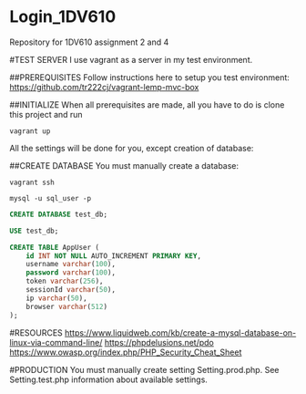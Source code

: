 # Login_1DV610
Repository for 1DV610 assignment 2 and 4

#TEST SERVER
I use vagrant as a server in my test environment.

##PREREQUISITES
Follow instructions here to setup you test environment: https://github.com/tr222cj/vagrant-lemp-mvc-box

##INITIALIZE
When all prerequisites are made, all you have to do is clone this project and run

```
vagrant up
```

All the settings will be done for you, except creation of database:

##CREATE DATABASE
You must manually create a database:  

```
vagrant ssh
```

```
mysql -u sql_user -p
```

```sql
CREATE DATABASE test_db;

USE test_db;

CREATE TABLE AppUser (
    id INT NOT NULL AUTO_INCREMENT PRIMARY KEY,
    username varchar(100),
    password varchar(100),
    token varchar(256),
    sessionId varchar(50),
    ip varchar(50),
    browser varchar(512)
);
```

#RESOURCES
https://www.liquidweb.com/kb/create-a-mysql-database-on-linux-via-command-line/
https://phpdelusions.net/pdo  
https://www.owasp.org/index.php/PHP_Security_Cheat_Sheet

#PRODUCTION
You must manually create setting Setting.prod.php. See Setting.test.php information
about available settings.  
